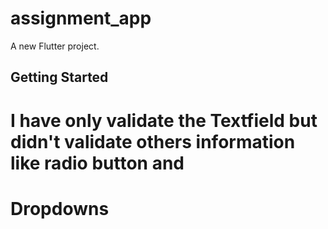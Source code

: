 # assignment_app

A new Flutter project.

## Getting Started

# I have only validate the Textfield but didn't validate others information like radio button and 
# Dropdowns
